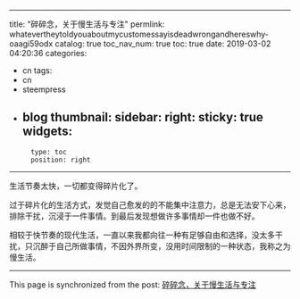 
---
title: "碎碎念，关于慢生活与专注"
permlink: whatevertheytoldyouaboutmycustomessayisdeadwrongandhereswhy-oaagi59odx
catalog: true
toc_nav_num: true
toc: true
date: 2019-03-02 04:20:36
categories:
- cn
tags:
- cn
- steempress
- blog
thumbnail: 
sidebar:
    right:
        sticky: true
widgets:
    -
        type: toc
        position: right
---


生活节奏太快，一切都变得碎片化了。

过于碎片化的生活方式，发觉自己愈发的的不能集中注意力，总是无法安下心来，排除干扰，沉浸于一件事情。到最后发现想做许多事情却一件也做不好。

相较于快节奏的现代生活，一直以来我都向往一种有足够自由和选择，没太多干扰，只沉醉于自己所做事情，不因外界所变，没用时间限制的一种状态，我称之为慢生活。

- - -

This page is synchronized from the post: [碎碎念，关于慢生活与专注](https://steemit.com/@jianan/whatevertheytoldyouaboutmycustomessayisdeadwrongandhereswhy-oaagi59odx)
